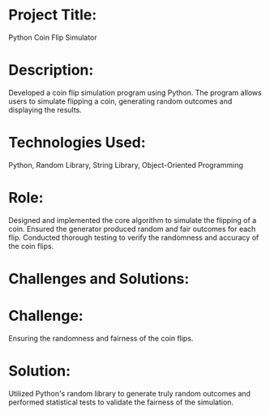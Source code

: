 # Project Title:
Python Coin Flip Simulator

# Description:
Developed a coin flip simulation program using Python. The program allows users to simulate flipping a coin, generating random outcomes and displaying the results.

# Technologies Used:
Python, Random Library, String Library, Object-Oriented Programming

# Role:
Designed and implemented the core algorithm to simulate the flipping of a coin.
Ensured the generator produced random and fair outcomes for each flip.
Conducted thorough testing to verify the randomness and accuracy of the coin flips.

# Challenges and Solutions:

# Challenge:
Ensuring the randomness and fairness of the coin flips.
# Solution:
Utilized Python's random library to generate truly random outcomes and performed statistical tests to validate the fairness of the simulation.
